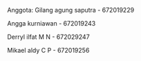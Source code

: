 Anggota:
Gilang agung saputra -  672019229

Angga kurniawan - 672019243

Derryl ilfat M N - 672029247

Mikael aldy C P - 672019256
